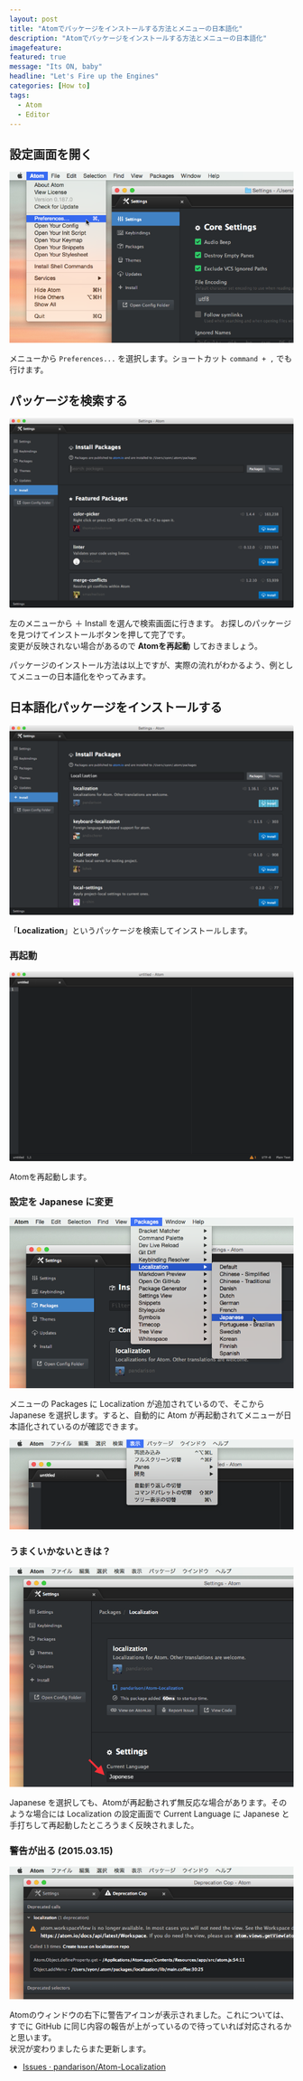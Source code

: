 ```yaml
---
layout: post
title: "Atomでパッケージをインストールする方法とメニューの日本語化"
description: "Atomでパッケージをインストールする方法とメニューの日本語化"
imagefeature:
featured: true
message: "Its ON, baby"
headline: "Let's Fire up the Engines"
categories: [How to]
tags:
  - Atom
  - Editor
---
```


## 設定画面を開く

![](/postimg/2015/03/15-1.png)

メニューから `Preferences...` を選択します。ショートカット `command + ,` でも行けます。


## パッケージを検索する

![](/postimg/2015/03/15-2.png)

左のメニューから ＋ Install を選んで検索画面に行きます。
お探しのパッケージを見つけてインストールボタンを押して完了です。  
変更が反映されない場合があるので __Atomを再起動__ しておきましょう。

パッケージのインストール方法は以上ですが、実際の流れがわかるよう、例としてメニューの日本語化をやってみます。


## 日本語化パッケージをインストールする

![](/postimg/2015/03/15-3.png)

「__Localization__」というパッケージを検索してインストールします。

### 再起動

![](/postimg/2015/03/15-4.png)

Atomを再起動します。

### 設定を Japanese に変更

![](/postimg/2015/03/15-5.png)

メニューの Packages に Localization が追加されているので、そこから Japanese を選択します。すると、自動的に Atom が再起動されてメニューが日本語化されているのが確認できます。

![](/postimg/2015/03/15-6.png)

### うまくいかないときは？

![](/postimg/2015/03/15-7.png)

Japanese を選択しても、Atomが再起動されず無反応な場合があります。そのような場合には Localization の設定画面で Current Language に Japanese と手打ちして再起動したところうまく反映されました。

### 警告が出る (2015.03.15)

![](/postimg/2015/03/15-8.png)

Atomのウィンドウの右下に警告アイコンが表示されました。これについては、すでに GitHub に同じ内容の報告が上がっているので待っていれば対応されるかと思います。  
状況が変わりましたらまた更新します。

- [Issues · pandarison/Atom-Localization](https://github.com/pandarison/Atom-Localization/issues)
